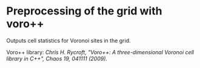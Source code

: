 # Preprocessing of the grid with voro++

Outputs cell statistics for Voronoi sites in the grid.

Voro++ library: *Chris H. Rycroft, "Voro++: A three-dimensional Voronoi cell library in C++",
Chaos 19, 041111 (2009).*
